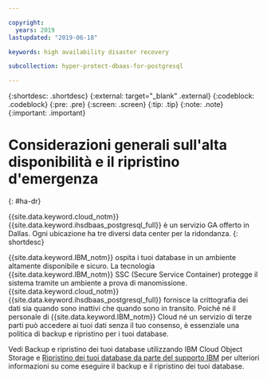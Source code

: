 ```yaml
---

copyright:
  years: 2019
lastupdated: "2019-06-18"

keywords: high availability disaster recovery

subcollection: hyper-protect-dbaas-for-postgresql

---
```


{:shortdesc: .shortdesc}
{:external: target="_blank" .external}
{:codeblock: .codeblock}
{:pre: .pre}
{:screen: .screen}
{:tip: .tip}
{:note: .note}
{:important: .important}

# Considerazioni generali sull'alta disponibilità e il ripristino d'emergenza
{: #ha-dr}

{{site.data.keyword.cloud_notm}} {{site.data.keyword.ihsdbaas_postgresql_full}} è un servizio GA offerto in Dallas. Ogni ubicazione ha tre diversi data center per la ridondanza.
{: shortdesc}

{{site.data.keyword.IBM_notm}} ospita i tuoi database in un ambiente altamente disponibile e sicuro. La tecnologia {{site.data.keyword.IBM_notm}} SSC (Secure Service Container) protegge il sistema tramite
un ambiente a prova di manomissione. {{site.data.keyword.cloud_notm}} {{site.data.keyword.ihsdbaas_postgresql_full}} fornisce la crittografia dei dati sia quando sono inattivi che quando sono in transito. Poiché né il personale di {{site.data.keyword.IBM_notm}} Cloud né un servizio di terze parti può accedere ai tuoi dati senza il tuo consenso, è essenziale una politica di backup e ripristino per i tuoi database.

Vedi [](/docs/services/hyper-protect-dbaas-for-postgresql?topic=hyper-protect-dbaas-for-postgresql-backup_postgresql_databases)Backup e ripristino dei tuoi database utilizzando IBM Cloud Object Storage
e [Ripristino dei tuoi database da parte del supporto IBM](/docs/services/hyper-protect-dbaas-for-postgresql?topic=hyper-protect-dbaas-for-postgresql-restore_postgresql_databases)
per ulteriori informazioni su come eseguire il backup e il ripristino dei tuoi database.
